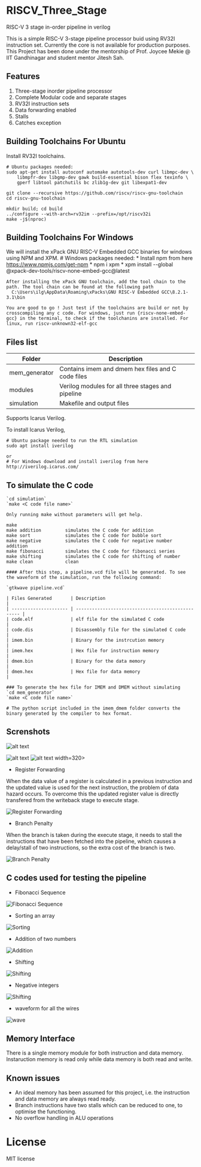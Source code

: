# RISCV_Three_Stage
RISC-V 3 stage in-order pipeline in verilog

This is a simple RISC-V 3-stage pipeline processor buid using RV32I instruction set. Currently the core is not available for production purposes.
This Project has been done under the mentorship of Prof. Joycee Mekie @ IIT Gandhinagar and student mentor Jitesh Sah.  

## Features

1. Three-stage inorder pipeline processor
2. Complete Modular code and separate stages
3. RV32I instruction sets
3. Data forwarding enabled
4. Stalls
5. Catches exception

## Building Toolchains For Ubuntu

Install RV32I toolchains.

    # Ubuntu packages needed:
    sudo apt-get install autoconf automake autotools-dev curl libmpc-dev \
        libmpfr-dev libgmp-dev gawk build-essential bison flex texinfo \
        gperf libtool patchutils bc zlib1g-dev git libexpat1-dev
    
    git clone --recursive https://github.com/riscv/riscv-gnu-toolchain
    cd riscv-gnu-toolchain
    
    mkdir build; cd build
    ../configure --with-arch=rv32im --prefix=/opt/riscv32i
    make -j$(nproc)


## Building Toolchains For Windows
We will install the xPack GNU RISC-V Embedded GCC binaries for windows using NPM and XPM. 
    # Windows packages needed:
        * Install npm from here https://www.npmjs.com/get-npm
        * npm i xpm
        * xpm install --global @xpack-dev-tools/riscv-none-embed-gcc@latest
        
    After installing the xPack GNU toolchain, add the tool chain to the path. The tool chain can be found at the following path 
      C:\Users\ilg\AppData\Roaming\xPacks\GNU RISC-V Embedded GCC\8.2.1-3.1\bin
    
    You are good to go ! Just test if the toolchains are build or not by crosscompiling any c code. For windows, just run {riscv-none-embed-gcc} in the terminal, to check if the toolchanins are installed. For linux, run riscv-unknown32-elf-gcc 


## Files list

| Folder         | Description                                       |
| -------------- | ------------------------------------------------- |
| mem_generator  | Contains imem and dmem hex files and C code files |
| modules        | Verilog modules for all three stages and pipeline |
| simulation     | Makefile and output files                         |


Supports Icarus Verilog.

To install Icarus Verilog,

    # Ubuntu package needed to run the RTL simulation
    sudo apt install iverilog
    
    or
    # For Windows download and install iverilog from here http://iverilog.icarus.com/
    
## To simulate the C code 
    `cd simulation`
    `make <C code file name>`

    Only running make without parameters will get help.

    make
    make addition         simulates the C code for addition
    make sort             simulates the C code for bubble sort
    make negative         simulates the C code for negative number addition
    make fibonacci        simulates the C code for fibonacci series
    make shifting         simulates the C code for shifting of number
    make clean            clean

    #### After this step, a pipeline.vcd file will be generated. To see the waveform of the simulation, run the following command: 
    
    `gtkwave pipeline.vcd`
    
    | Files Generated       | Description                                       |
    | --------------------- | ------------------------------------------------- |
    | code.elf              | elf file for the simulated C code                 |
    | code.dis              | Disassembly file for the simulated C code         |
    | imem.bin              | Binary for the instrcution memory                 |
    | imem.hex              | Hex file for instruction memory                   |
    | dmem.bin              | Binary for the data memory                        |
    | dmem.hex              | Hex file for data memory                          |

    ### To generate the hex file for IMEM and DMEM without simulating
    `cd mem_generator`
    `make <C code file name>`

    # The python script included in the imem_dmem folder converts the binary generated by the compiler to hex format.



## Screnshots

![alt text]()


![alt text](https://github.com/adityatripathiiit/RISCV_Three_Stage/blob/master/screenshots/pipeline_overview.png)
![alt text](https://github.com/adityatripathiiit/RISCV_Three_Stage/blob/master/screenshots/stages_function.png)
width=320>

* Register Forwarding

When the data value of a register is calculated in a previous instruction and the updated value is used for the next instruction, the problem of data hazard occurs. To overcome this the updated register value is directly transfered from the writeback stage to execute stage.

<img src="https://github.com/adityatripathiiit/RISCV_Three_Stage/blob/master/screenshots/data_forwarding.png" alt="Register Forwarding"> 


* Branch Penalty

When the branch is taken during the execute stage, it needs to stall the instructions that have been fetched into the pipeline, which causes a delay/stall of two instructions, so the extra cost of the branch is two.

<img src="https://github.com/adityatripathiiit/RISCV_Three_Stage/blob/master/screenshots/branch.png" alt="Branch Penalty">

## C codes used for testing the pipeline

* Fibonacci Sequence

<img src="https://github.com/adityatripathiiit/RISCV_Three_Stage/blob/master/screenshots/fibonacci_test.png" alt="Fibonacci Sequence">

* Sorting an array

<img src="https://github.com/adityatripathiiit/RISCV_Three_Stage/blob/master/screenshots/sorting_test.png" alt="Sorting" >

* Addition of two numbers

<img src="https://github.com/adityatripathiiit/RISCV_Three_Stage/blob/master/screenshots/addition_test.png" alt="Addition">


* Shifting

<img src="https://github.com/adityatripathiiit/RISCV_Three_Stage/blob/master/screenshots/shifting_test.png" alt="Shifting">

* Negative integers

<img src="https://github.com/adityatripathiiit/RISCV_Three_Stage/blob/master/screenshots/negative_test.png" alt="Shifting" >


* waveform for all the wires

<img src="https://github.com/adityatripathiiit/RISCV_Three_Stage/blob/master/screenshots/wave.png" alt="wave" >


## Memory Interface

There is a single memory module for both instruction and data memory. Instaruction memory is read only while data memory is both read and write.

## Known issues

* An ideal memory has been assumed for this project, i.e. the instruction and data memory are always read ready.
* Branch instructions have two stalls which can be reduced to one, to optimise the functioning.
* No overflow handling in ALU operations

# License

MIT license
